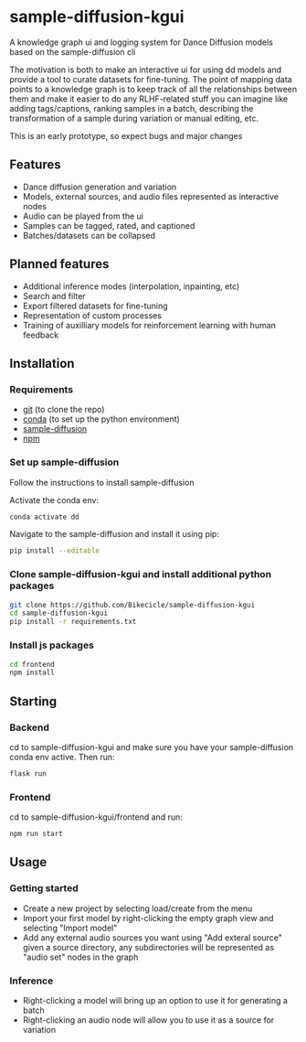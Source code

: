 # sample-diffusion-kgui
A knowledge graph ui and logging system for Dance Diffusion models based on the sample-diffusion cli

The motivation is both to make an interactive ui for using dd models and provide a tool to curate datasets for fine-tuning. The point of mapping data points to a knowledge graph is to keep track of all the relationships between them and make it easier to do any RLHF-related stuff you can imagine like adding tags/captions, ranking samples in a batch, describing the transformation of a sample during variation or manual editing, etc.

This is an early prototype, so expect bugs and major changes

## Features

- Dance diffusion generation and variation
- Models, external sources, and audio files represented as interactive nodes
- Audio can be played from the ui
- Samples can be tagged, rated, and captioned
- Batches/datasets can be collapsed

## Planned features

- Additional inference modes (interpolation, inpainting, etc)
- Search and filter
- Export filtered datasets for fine-tuning
- Representation of custom processes
- Training of auxilliary models for reinforcement learning with human feedback

## Installation

### Requirements
- [git](https://git-scm.com/downloads) (to clone the repo)
- [conda](https://docs.conda.io/en/latest/) (to set up the python environment)
- [sample-diffusion](https://github.com/sudosilico/sample-diffusion)
- [npm](https://docs.npmjs.com/downloading-and-installing-node-js-and-npm)

### Set up sample-diffusion

Follow the instructions to install sample-diffusion

Activate the conda env:

```sh
conda activate dd
```
Navigate to the sample-diffusion and install it using pip:

```sh
pip install --editable
```

### Clone sample-diffusion-kgui and install additional python packages

```sh
git clone https://github.com/Bikecicle/sample-diffusion-kgui
cd sample-diffusion-kgui
pip install -r requirements.txt
```

### Install js packages

```sh
cd frontend
npm install
```

## Starting

### Backend

cd to sample-diffusion-kgui and make sure you have your sample-diffusion conda env active. Then run:

```sh
flask run
```

### Frontend

cd to sample-diffusion-kgui/frontend and run:

```sh
npm run start
```

## Usage

### Getting started

- Create a new project by selecting load/create from the menu
- Import your first model by right-clicking the empty graph view and selecting "Import model"
- Add any external audio sources you want using "Add exteral source" given a source directory, any subdirectories will be represented as "audio set" nodes in the graph

### Inference

- Right-clicking a model will bring up an option to use it for generating a batch
- Right-clicking an audio node will allow you to use it as a source for variation
